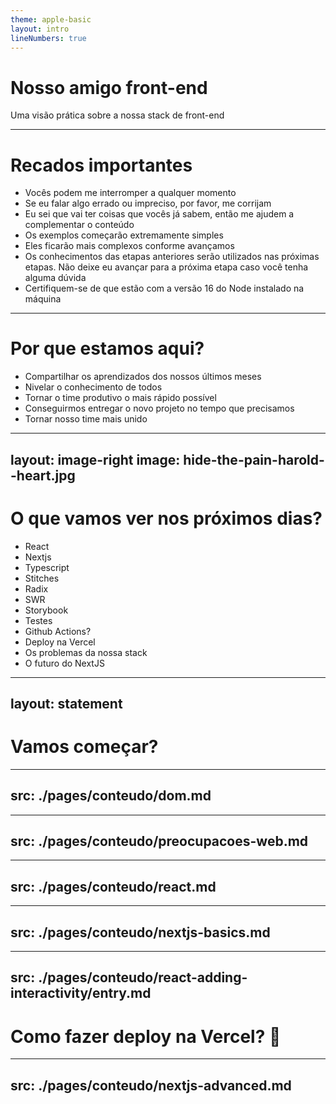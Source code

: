 ```yaml
---
theme: apple-basic
layout: intro
lineNumbers: true
---
```


# Nosso amigo front-end

Uma visão prática sobre a nossa stack de front-end

---

# Recados importantes

- Vocês podem me interromper a qualquer momento
- Se eu falar algo errado ou impreciso, por favor, me corrijam
- Eu sei que vai ter coisas que vocês já sabem, então me ajudem a complementar o conteúdo
- Os exemplos começarão extremamente simples
- Eles ficarão mais complexos conforme avançamos
- Os conhecimentos das etapas anteriores serão utilizados nas próximas etapas. Não deixe eu avançar para a próxima etapa caso você tenha alguma dúvida
- Certifiquem-se de que estão com a versão 16 do Node instalado na máquina

---

# Por que estamos aqui?

- Compartilhar os aprendizados dos nossos últimos meses
- Nivelar o conhecimento de todos
- Tornar o time produtivo o mais rápido possível
- Conseguirmos entregar o novo projeto no tempo que precisamos
- Tornar nosso time mais unido

---
layout: image-right
image: hide-the-pain-harold--heart.jpg
---

# O que vamos ver nos próximos dias?

- React
- Nextjs
- Typescript
- Stitches
- Radix
- SWR
- Storybook
- Testes
- Github Actions?
- Deploy na Vercel
- Os problemas da nossa stack
- O futuro do NextJS

<!--
- Para conseguirmos usar o Next.js de forma efetiva, precisamos nos familiarizar com JavaScript. React e os paranauês do desenvolvimento web
- A ideia é entendermos um pouco mais sobre essa biblioteca incrível que está nos nossos corações
- Vamos construirá um projeto simples passo a passo e evoluir ele aos poucos
-->

---
layout: statement
---

# Vamos começar?

---
src: ./pages/conteudo/dom.md
---

---
src: ./pages/conteudo/preocupacoes-web.md
---

---
src: ./pages/conteudo/react.md
---


---
src: ./pages/conteudo/nextjs-basics.md
---

---
src: ./pages/conteudo/react-adding-interactivity/entry.md
---

# Como fazer deploy na Vercel? 👀

---
src: ./pages/conteudo/nextjs-advanced.md
---

